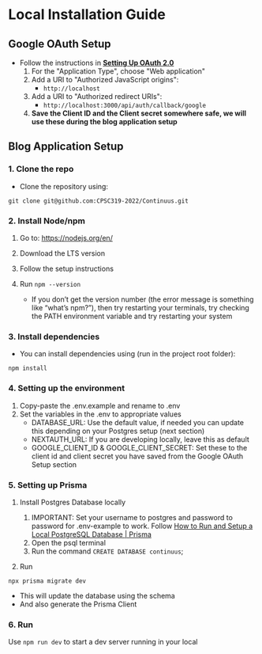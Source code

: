 # Local Installation Guide


## Google OAuth Setup 
- Follow the instructions in **[Setting Up OAuth 2.0](https://support.google.com/cloud/answer/6158849)**
  1. For the "Application Type", choose "Web application"
  2. Add a URI to "Authorized JavaScript origins":
       - `http://localhost`
  3. Add a URI to "Authorized redirect URIs":
       - `http://localhost:3000/api/auth/callback/google`
  4. **Save the Client ID and the Client secret somewhere safe, we will use these during the blog application setup** 

## Blog Application Setup
### 1. Clone the repo
- Clone the repository using:
```
git clone git@github.com:CPSC319-2022/Continuus.git
```

### 2. Install Node/npm
1. Go to: https://nodejs.org/en/ 

2. Download the LTS version

3. Follow the setup instructions

4. Run `npm --version`
   - If you don’t get the version number (the error message is something like “what’s npm?”), then try restarting your terminals, try checking the PATH environment variable and try restarting your system

### 3. Install dependencies
- You can install dependencies using (run in the project root folder):

```
npm install
```

### 4. Setting up the environment
1. Copy-paste the .env.example and rename to .env
2. Set the variables in the .env to appropriate values
    - DATABASE_URL: Use the default value, if needed you can update this depending on your Postgres setup (next section)
    - NEXTAUTH_URL: If you are developing locally, leave this as default
    - GOOGLE_CLIENT_ID & GOOGLE_CLIENT_SECRET: Set these to the client id and client secret you have saved from the Google OAuth Setup section

### 5. Setting up Prisma

1. Install Postgres Database locally
   1. IMPORTANT: Set your username to postgres and password to password for .env-example to work. Follow [How to Run and Setup a Local PostgreSQL Database | Prisma](https://www.prisma.io/dataguide/postgresql/setting-up-a-local-postgresql-database)
   2. Open the psql terminal
   3. Run the command `CREATE DATABASE continuus`;

2. Run 
```
npx prisma migrate dev
```
   - This will update the database using the schema
   - And also generate the Prisma Client

### 6. Run

Use `npm run dev` to start a dev server running in your local
